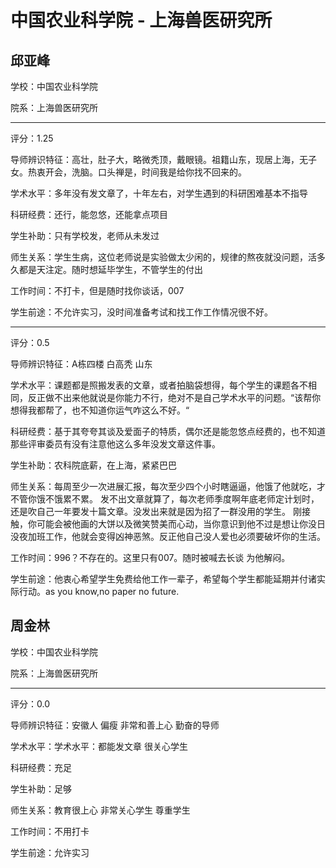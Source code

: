 # 中国农业科学院 - 上海兽医研究所

## 邱亚峰

学校：中国农业科学院

院系：上海兽医研究所

* * *

评分：1.25

导师辨识特征：高壮，肚子大，略微秃顶，戴眼镜。祖籍山东，现居上海，无子女。热衷开会，洗脑。口头禅是，时间我是给你找不回来的。

学术水平：多年没有发文章了，十年左右，对学生遇到的科研困难基本不指导

科研经费：还行，能忽悠，还能拿点项目

学生补助：只有学校发，老师从未发过

师生关系：学生生病，这位老师说是实验做太少闲的，规律的熬夜就没问题，活多久都是天注定。随时想延毕学生，不管学生的付出

工作时间：不打卡，但是随时找你谈话，007

学生前途：不允许实习，没时间准备考试和找工作工作情况很不好。

* * *

评分：0.5

导师辨识特征：A栋四楼 白高秃 山东

学术水平：课题都是照搬发表的文章，或者拍脑袋想得，每个学生的课题各不相同，反正做不出来他就说是你能力不行，绝对不是自己学术水平的问题。“该帮你想得我都帮了，也不知道你运气咋这么不好。“

科研经费：基于其夸夸其谈及爱面子的特质，偶尔还是能忽悠点经费的，也不知道那些评审委员有没有注意他这么多年没发文章这件事。

学生补助：农科院底薪，在上海，紧紧巴巴

师生关系：每周至少一次进展汇报，每次至少四个小时瞎逼逼，他饿了他就吃，才不管你饿不饿累不累。
发不出文章就算了，每次老师季度啊年底老师定计划时，还是吹自己一年要发十篇文章。没发出来就是因为招了一群没用的学生。
刚接触，你可能会被他画的大饼以及微笑赞美而心动，当你意识到他不过是想让你没日没夜加班工作，他就会变得凶神恶煞。反正他自己没人爱也必须要破坏你的生活。

工作时间：996？不存在的。这里只有007。随时被喊去长谈 为他解闷。

学生前途：他衷心希望学生免费给他工作一辈子，希望每个学生都能延期并付诸实际行动。as you know,no paper no future.

## 周金林

学校：中国农业科学院

院系：上海兽医研究所

* * *

评分：0.0

导师辨识特征：安徽人 偏瘦 非常和善上心 勤奋的导师

学术水平：学术水平：都能发文章 很关心学生

科研经费：充足

学生补助：足够

师生关系：教育很上心 非常关心学生 尊重学生

工作时间：不用打卡

学生前途：允许实习